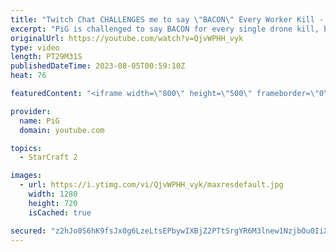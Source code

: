 ```yaml
---
title: "Twitch Chat CHALLENGES me to say \"BACON\" Every Worker Kill - Starcraft 2"
excerpt: "PiG is challenged to say BACON for every single drone kill, building mass widow mine drops & frying enough drone bacon to feed a terran army, as well as PiG's brain. -- 🐷 Second Channel for Learning StarCraft 2: https://www.youtube.com/c/PiGRandom 🐷 Third Channel for Daily Pro Casts: https://www.youtube.com/c/PiGCasts"
originalUrl: https://youtube.com/watch?v=QjvWPHH_vyk
type: video
length: PT29M31S
publishedDateTime: 2023-08-05T00:59:10Z
heat: 76

featuredContent: "<iframe width=\"800\" height=\"500\" frameborder=\"0\" src=\"https://www.youtube.com/embed/QjvWPHH_vyk\" allow=\"accelerometer; autoplay; encrypted-media; gyroscope; picture-in-picture\" allowfullscreen></iframe>"

provider:
  name: PiG
  domain: youtube.com

topics:
  - StarCraft 2

images:
  - url: https://i.ytimg.com/vi/QjvWPHH_vyk/maxresdefault.jpg
    width: 1280
    height: 720
    isCached: true

secured: "z2hJo0S6hK9fsJx0g6LzeLtsEPbywIXBjZ2PTtSrgYR6M3lnew1NzjbOu0IiXzuP7CrIpzf2IEOw1sadFEa5or24QL+aTWo4Uw60TSgJWy+dT63dtFqVBrwLbc4xMmx40yZr9EUNeY0g1k9TBCK9+zKcfRNPuQISFHt+IpaaQuglWYiD/pKuu1NZ2o6VFbU7b/TWl7rp3Shk7j9jWt+cHR0Siw0QYoTy1oLjaS5fyhIjzGqFNbcASBecaF+bsmt+kEgt9XAJoKlVNXdZs/1TmkfYcvaYciY/kDbr1L3msciO5VWYwLheYR+xsc18Y8TCcZAroU8DCPGftvNpA4k6G4THt/atg8rtrcZcwGocnoKvt4H+Wx1o4evEuI7bGu4h2fVWFEiVkF1/PbI6Xf4HqT8P3WzwMxK91jEcEci2N0E=;E/tNMUFfdMjGjeJw2MIRPA=="
---
```


